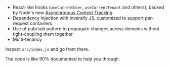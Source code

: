 - React-like hooks (`useCurrentUser`, `useCurrentTenant` and others), backed by Node's new [Asynchronous Context Tracking](https://nodejs.org/api/async_context.html#class-asynclocalstorage)
- Dependency Injection with Inversify JS, customized to support per-request containers
- Use of pub/sub pattern to propagate changes across domains without tight-coupling them together
- Multi-tenancy

Inspect `src/index.js` and go from there.

The code is like 90% documented to help you through.
